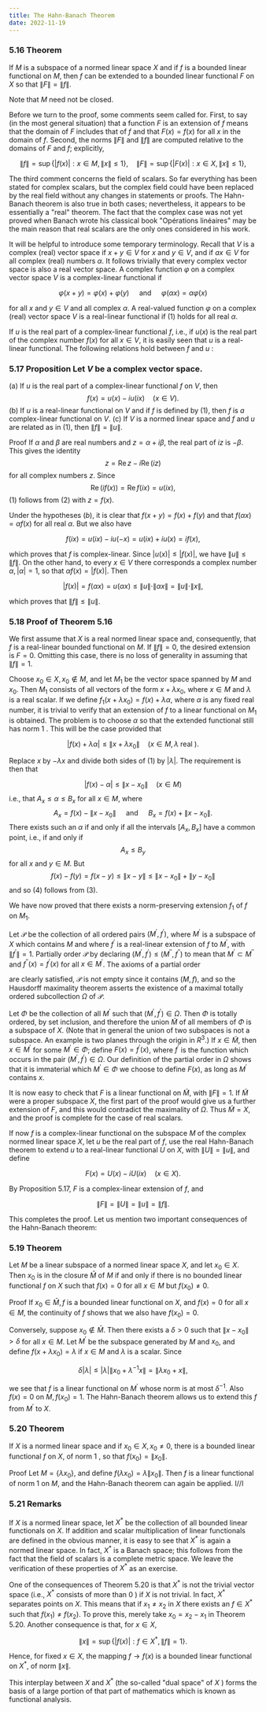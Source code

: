 ```yaml
---
title: The Hahn-Banach Theorem
date: 2022-11-19
---
```


### 5.16 Theorem


If $M$ is a subspace of a normed linear space $X$ and if $f$ is a bounded linear functional on $M$, then $f$ can be extended to a bounded linear functional $F$ on $X$ so that $\|F\|=\|f\|$.

Note that $M$ need not be closed.

Before we turn to the proof, some comments seem called for. First, to say (in the most general situation) that a function $F$ is an extension of $f$ means that the domain of $F$ includes that of $f$ and that $F(x)=f(x)$ for all $x$ in the domain of $f$. Second, the norms $\|F\|$ and $\|f\|$ are computed relative to the domains of $F$ and $f$; explicitly,

$$
\|f\|=\sup \{|f(x)|: x \in M,\|x\| \leq 1\}, \quad\|F\|=\sup \{|F(x)|: x \in X,\|x\| \leq 1\},
$$

The third comment concerns the field of scalars. So far everything has been stated for complex scalars, but the complex field could have been replaced by the real field without any changes in statements or proofs. The Hahn-Banach theorem is also true in both cases; nevertheless, it appears to be essentially a "real" theorem. The fact that the complex case was not yet proved when Banach wrote his classical book "Opérations linéaires" may be the main reason that real scalars are the only ones considered in his work.

It will be helpful to introduce some temporary terminology. Recall that $V$ is a complex (real) vector space if $x+y \in V$ for $x$ and $y \in V$, and if $a x \in V$ for all complex (real) numbers $\alpha$. It follows trivially that every complex vector space is also a real vector space. A complex function $\varphi$ on a complex vector space $V$ is a complex-linear functional if

$$
\varphi(x+y)=\varphi(x)+\varphi(y) \quad \text { and } \quad \varphi(\alpha x)=\alpha \varphi(x)
$$

for all $x$ and $y \in V$ and all complex $\alpha$. A real-valued function $\varphi$ on a complex (real) vector space $V$ is a real-linear functional if (1) holds for all real $\alpha$.

If $u$ is the real part of a complex-linear functional $f$, i.e., if $u(x)$ is the real part of the complex number $f(x)$ for all $x \in V$, it is easily seen that $u$ is a real-linear functional. The following relations hold between $f$ and $u$ :

### 5.17 Proposition Let $V$ be a complex vector space.

(a) If $u$ is the real part of a complex-linear functional $f$ on $V$, then
$$
f(x)=u(x)-i u(i x) \quad(x \in V) .
$$
(b) If $u$ is a real-linear functional on $V$ and if $f$ is defined by (1), then $f$ is $a$ complex-linear functional on $V$.
(c) If $V$ is a normed linear space and $f$ and $u$ are related as in (1), then $\|f\|=\|u\|$.

Proof If $\alpha$ and $\beta$ are real numbers and $z=\alpha+i \beta$, the real part of $i z$ is $-\beta$. This gives the identity
$$
z=\operatorname{Re} z-i \operatorname{Re}(i z)
$$
for all complex numbers $z$. Since
$$
\operatorname{Re}(i f(x))=\operatorname{Re} f(i x)=u(i x) \text {, }
$$
(1) follows from (2) with $z=f(x)$.

Under the hypotheses $(b)$, it is clear that $f(x+y)=f(x)+f(y)$ and that $f(\alpha x)=\alpha f(x)$ for all real $\alpha$. But we also have

$$
f(i x)=u(i x)-i u(-x)=u(i x)+i u(x)=i f(x),
$$

which proves that $f$ is complex-linear.
Since $|u(x)| \leq|f(x)|$, we have $\|u\| \leq\|f\|$. On the other hand, to every $x \in V$ there corresponds a complex number $\alpha,|\alpha|=1$, so that $\alpha f(x)=|f(x)|$. Then

$$
|f(x)|=f(\alpha x)=u(\alpha x) \leq\|u\| \cdot\|\alpha x\|=\|u\| \cdot\|x\|,
$$

which proves that $\|f\| \leq\|u\|$.

### 5.18 Proof of Theorem $5.16$

We first assume that $X$ is a real normed linear space and, consequently, that $f$ is a real-linear bounded functional on $M$. If $\|f\|=0$, the desired extension is $F=0$. Omitting this case, there is no loss of generality in assuming that $\|f\|=1$.

Choose $x_0 \in X, x_0 \notin M$, and let $M_1$ be the vector space spanned by $M$ and $x_0$. Then $M_1$ consists of all vectors of the form $x+\lambda x_0$, where $x \in M$ and $\lambda$ is a real scalar. If we define $f_1\left(x+\lambda x_0\right)=f(x)+\lambda \alpha$, where $\alpha$ is any fixed real number, it is trivial to verify that an extension of $f$ to a linear functional on $M_1$ is obtained. The problem is to choose $\alpha$ so that the extended functional still has norm 1 . This will be the case provided that

$$
|f(x)+\lambda \alpha| \leq\left\|x+\lambda x_0\right\| \quad(x \in M, \lambda \text { real }) .
$$

Replace $x$ by $-\lambda x$ and divide both sides of (1) by $|\lambda|$. The requirement is then that

$$
|f(x)-\alpha| \leq\left\|x-x_0\right\| \quad(x \in M)
$$
i.e., that $A_x \leq \alpha \leq B_x$ for all $x \in M$, where
$$
A_x=f(x)-\left\|x-x_0\right\| \quad \text { and } \quad B_x=f(x)+\left\|x-x_0\right\| \text {. }
$$
There exists such an $\alpha$ if and only if all the intervals $\left[A_x, B_x\right]$ have a common point, i.e., if and only if
$$
A_x \leq B_y
$$
for all $x$ and $y \in M$. But
$$
f(x)-f(y)=f(x-y) \leq\|x-y\| \leq\left\|x-x_0\right\|+\left\|y-x_0\right\|
$$
and so (4) follows from (3).

We have now proved that there exists a norm-preserving extension $f_1$ of $f$ on $M_1$.

Let $\mathscr{P}$ be the collection of all ordered pairs $\left(M^{\prime}, f^{\prime}\right)$, where $M^{\prime}$ is a subspace of $X$ which contains $M$ and where $f^{\prime}$ is a real-linear extension of $f$ to $M^{\prime}$, with $\left\|f^{\prime}\right\|=1$. Partially order $\mathscr{P}$ by declaring $\left(M^{\prime}, f^{\prime}\right) \leq\left(M^{\prime \prime}, f^{\prime \prime}\right)$ to mean that $M^{\prime} \subset M^{\prime \prime}$ and $f^{\prime \prime}(x)=f^{\prime}(x)$ for all $x \in M^{\prime}$. The axioms of a partial order

are clearly satisfied, $\mathscr{P}$ is not empty since it contains $(M, f)$, and so the Hausdorff maximality theorem asserts the existence of a maximal totally ordered subcollection $\Omega$ of $\mathscr{P}$.

Let $\Phi$ be the collection of all $M^{\prime}$ such that $\left(M^{\prime}, f^{\prime}\right) \in \Omega$. Then $\Phi$ is totally ordered, by set inclusion, and therefore the union $\tilde{M}$ of all members of $\Phi$ is a subspace of $X$. (Note that in general the union of two subspaces is not a subspace. An example is two planes through the origin in $R^3$.) If $x \in \tilde{M}$, then $x \in M^{\prime}$ for some $M^{\prime} \in \Phi$; define $F(x)=f^{\prime}(x)$, where $f^{\prime}$ is the function which occurs in the pair $\left(M^{\prime}, f^{\prime}\right) \in \Omega$. Our definition of the partial order in $\Omega$ shows that it is immaterial which $M^{\prime} \in \Phi$ we choose to define $F(x)$, as long as $M^{\prime}$ contains $x$.

It is now easy to check that $F$ is a linear functional on $\tilde{M}$, with $\|F\|=1$. If $\tilde{M}$ were a proper subspace $X$, the first part of the proof would give us a further extension of $F$, and this would contradict the maximality of $\Omega$. Thus $\tilde{M}=X$, and the proof is complete for the case of real scalars.

If now $f$ is a complex-linear functional on the subspace $M$ of the complex normed linear space $X$, let $u$ be the real part of $f$, use the real Hahn-Banach theorem to extend $u$ to a real-linear functional $U$ on $X$, with $\|U\|=\|u\|$, and define

$$
F(x)=U(x)-i U(i x) \quad(x \in X) .
$$

By Proposition 5.17, $F$ is a complex-linear extension of $f$, and

$$
\|F\|=\|U\|=\|u\|=\|f\| .
$$

This completes the proof.
Let us mention two important consequences of the Hahn-Banach theorem:

### 5.19 Theorem

Let $M$ be a linear subspace of a normed linear space $X$, and let $x_0 \in X$. Then $x_0$ is in the closure $\bar{M}$ of $M$ if and only if there is no bounded linear functional $f$ on $X$ such that $f(x)=0$ for all $x \in M$ but $f\left(x_0\right) \neq 0$.

Proof If $x_0 \in \bar{M}, f$ is a bounded linear functional on $X$, and $f(x)=0$ for all $x \in M$, the continuity of $f$ shows that we also have $f\left(x_0\right)=0$.

Conversely, suppose $x_0 \notin \bar{M}$. Then there exists a $\delta>0$ such that $\left\|x-x_0\right\|>\delta$ for all $x \in M$. Let $M^{\prime}$ be the subspace generated by $M$ and $x_0$, and define $f\left(x+\lambda x_0\right)=\lambda$ if $x \in M$ and $\lambda$ is a scalar. Since

$$
\delta|\lambda| \leq|\lambda|\left\|x_0+\lambda^{-1} x\right\|=\left\|\lambda x_0+x\right\|,
$$

we see that $f$ is a linear functional on $M^{\prime}$ whose norm is at most $\delta^{-1}$. Also $f(x)=0$ on $M, f\left(x_0\right)=1$. The Hahn-Banach theorem allows us to extend this $f$ from $M^{\prime}$ to $X$.

### 5.20 Theorem

If $X$ is a normed linear space and if $x_0 \in X, x_0 \neq 0$, there is a bounded linear functional $f$ on $X$, of norm 1 , so that $f\left(x_0\right)=\left\|x_0\right\|$.

Proof Let $M=\left\{\lambda x_0\right\}$, and define $f\left(\lambda x_0\right)=\lambda\left\|x_0\right\|$. Then $f$ is a linear functional of norm 1 on $M$, and the Hahn-Banach theorem can again be applied. I//I

### 5.21 Remarks

If $X$ is a normed linear space, let $X^*$ be the collection of all bounded linear functionals on $X$. If addition and scalar multiplication of linear functionals are defined in the obvious manner, it is easy to see that $X^*$ is again a normed linear space. In fact, $X^*$ is a Banach space; this follows from the fact that the field of scalars is a complete metric space. We leave the verification of these properties of $X^*$ as an exercise.

One of the consequences of Theorem $5.20$ is that $X^*$ is not the trivial vector space (i.e., $X^*$ consists of more than 0 ) if $X$ is not trivial. In fact, $X^*$ separates points on $X$. This means that if $x_1 \neq x_2$ in $X$ there exists an $f \in X^*$ such that $f\left(x_1\right) \neq f\left(x_2\right)$. To prove this, merely take $x_0=x_2-x_1$ in Theorem $5.20$.
Another consequence is that, for $x \in X$,

$$
\|x\|=\sup \left\{|f(x)|: f \in X^*,\|f\|=1\right\} .
$$

Hence, for fixed $x \in X$, the mapping $f \rightarrow f(x)$ is a bounded linear functional on $X^*$, of norm $\|x\|$.

This interplay between $X$ and $X^*$ (the so-called "dual space" of $X$ ) forms the basis of a large portion of that part of mathematics which is known as functional analysis.
